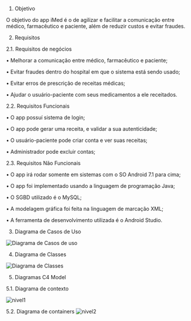 1. Objetivo

O objetivo do app iMed é o de agilizar e facilitar a comunicação entre médico, farmacêutico e paciente, além de reduzir custos e evitar fraudes.

2. Requisitos

2.1. Requisitos de negócios
  
  • Melhorar a comunicação entre médico, farmacêutico e paciente;
  
  • Evitar fraudes dentro do hospital em que o sistema está sendo usado;
  
  • Evitar erros de prescrição de receitas médicas;
  
  • Ajudar o usuário-paciente com seus medicamentos a ele receitados.

2.2. Requisitos Funcionais
  
  • O app possuí sistema de login;
  
  • O app pode gerar uma receita, e validar a sua autenticidade;
 
  • O usuário-paciente pode criar conta e ver suas receitas;
  
  • Administrador pode excluir contas;

2.3. Requisitos Não Funcionais
  
  • O app irá rodar somente em sistemas com o SO Android 7.1 para cima;
  
  • O app foi implementado usando a linguagem de programação Java;
  
  • O SGBD utilizado é o MySQL;
  
  • A modelagem gráfica foi feita na linguagem de marcação XML;
  
  • A ferramenta de desenvolvimento utilizada é o Android Studio. 

3. Diagrama de Casos de Uso

![Diagrama de Casos de uso](https://user-images.githubusercontent.com/74109343/137322827-bbe2cfed-b2a1-4e32-ba28-34aaf0c39af0.png)

4. Diagrama de Classes

![Diagrama de Classes](https://user-images.githubusercontent.com/74109343/137322856-1e4266d6-98fb-41f9-86d3-bda8c1b232b5.jpeg)

5. Diagramas C4 Model 

5.1. Diagrama de contexto

![nivel1](https://user-images.githubusercontent.com/74109343/137323033-60e2d8e1-4e98-46a9-b83d-6f1d4589a9dc.jpg)


5.2. Diagrama de containers
![nivel2](https://user-images.githubusercontent.com/74109343/137323041-d70e2eb4-60eb-44a7-bd4b-7a917ee4920b.jpg)

